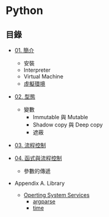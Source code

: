 # Python

## 目錄

- [01. 簡介](./Introduction.md)
    - 安裝
    - Interpreter
    - Virtual Machine
	- [虛擬環境](./Environment-Virtual.md)
- [02. 型態](./Types.md)
    - 變數
	    - Immutable 與 Mutable
		- Shadow copy 與 Deep copy
	    - 遮蔽
- [03. 流程控制](./FlowControl.md)
- [04. 函式與流程控制](./Functions.md)
    - 參數的傳遞

- Appendix A. Library
    - [Operting System Services](./library/Operating-System-Services/README.md)
        - [argparse](./library/Operating-System-Services/argparse.md)
        - [time](./library/Operating-System-Services/time.md)

